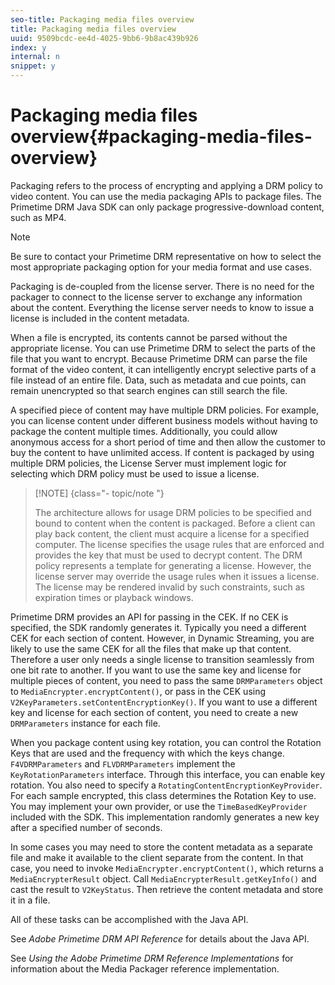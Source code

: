 ```yaml
---
seo-title: Packaging media files overview
title: Packaging media files overview
uuid: 9509bcdc-ee4d-4025-9bb6-9b8ac439b926
index: y
internal: n
snippet: y
---
```


# Packaging media files overview{#packaging-media-files-overview}

 Packaging refers to the process of encrypting and applying a DRM policy to video content. You can use the media packaging APIs to package files. The Primetime DRM Java SDK can only package progressive-download content, such as MP4.

>[!NOTE]
>
>Be sure to contact your Primetime DRM representative on how to select the most appropriate packaging option for your media format and use cases.

Packaging is de-coupled from the license server. There is no need for the packager to connect to the license server to exchange any information about the content. Everything the license server needs to know to issue a license is included in the content metadata.

When a file is encrypted, its contents cannot be parsed without the appropriate license. You can use Primetime DRM to select the parts of the file that you want to encrypt. Because Primetime DRM can parse the file format of the video content, it can intelligently encrypt selective parts of a file instead of an entire file. Data, such as metadata and cue points, can remain unencrypted so that search engines can still search the file.

A specified piece of content may have multiple DRM policies. For example, you can license content under different business models without having to package the content multiple times. Additionally, you could allow anonymous access for a short period of time and then allow the customer to buy the content to have unlimited access. If content is packaged by using multiple DRM policies, the License Server must implement logic for selecting which DRM policy must be used to issue a license.

>[!NOTE] {class="- topic/note "}
>
>The architecture allows for usage DRM policies to be specified and bound to content when the content is packaged. Before a client can play back content, the client must acquire a license for a specified computer. The license specifies the usage rules that are enforced and provides the key that must be used to decrypt content. The DRM policy represents a template for generating a license. However, the license server may override the usage rules when it issues a license. The license may be rendered invalid by such constraints, such as expiration times or playback windows.

Primetime DRM provides an API for passing in the CEK. If no CEK is specified, the SDK randomly generates it. Typically you need a different CEK for each section of content. However, in Dynamic Streaming, you are likely to use the same CEK for all the files that make up that content. Therefore a user only needs a single license to transition seamlessly from one bit rate to another. If you want to use the same key and license for multiple pieces of content, you need to pass the same `DRMParameters` object to `MediaEncrypter.encryptContent()`, or pass in the CEK using `V2KeyParameters.setContentEncryptionKey()`. If you want to use a different key and license for each section of content, you need to create a new `DRMParameters` instance for each file.

When you package content using key rotation, you can control the Rotation Keys that are used and the frequency with which the keys change. `F4VDRMParameters` and `FLVDRMParameters` implement the `KeyRotationParameters` interface. Through this interface, you can enable key rotation. You also need to specify a `RotatingContentEncryptionKeyProvider`. For each sample encrypted, this class determines the Rotation Key to use. You may implement your own provider, or use the `TimeBasedKeyProvider` included with the SDK. This implementation randomly generates a new key after a specified number of seconds.

In some cases you may need to store the content metadata as a separate file and make it available to the client separate from the content. In that case, you need to invoke `MediaEncrypter.encryptContent()`, which returns a `MediaEncrypterResult` object. Call `MediaEncrypterResult.getKeyInfo()` and cast the result to `V2KeyStatus`. Then retrieve the content metadata and store it in a file.

All of these tasks can be accomplished with the Java API.

See *Adobe Primetime DRM API Reference* for details about the Java API.

See *Using the Adobe Primetime DRM Reference Implementations* for information about the Media Packager reference implementation. 
